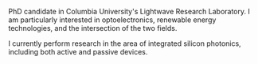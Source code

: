 PhD candidate in Columbia University's Lightwave Research Laboratory. I am particularly interested in optoelectronics, 
renewable energy technologies, and the intersection of the two fields.

I currently perform research in the area of integrated silicon photonics, including both active and passive devices. 

<!---
James-Venditto/James-Venditto is a ✨ special ✨ repository because its `README.md` (this file) appears on your GitHub profile.
You can click the Preview link to take a look at your changes.
--->
